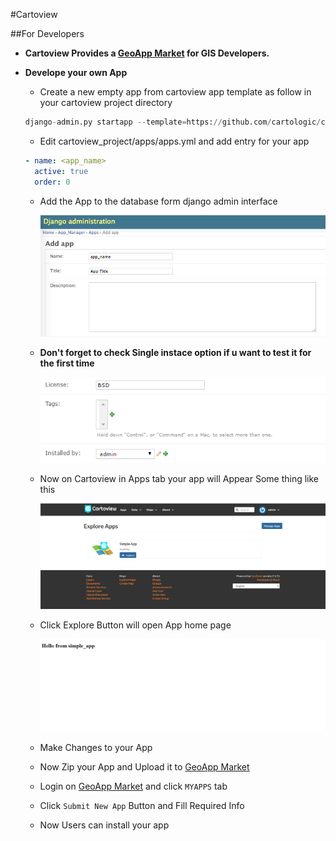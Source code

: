 #Cartoview

##For Developers

- **Cartoview Provides a [GeoApp Market][2] for GIS Developers.**

- **Develope your own App**

	- Create a new empty app from cartoview app template as follow in your cartoview project directory
	``` python
	django-admin.py startapp --template=https://github.com/cartologic/cartoview-app-template/archive/master.zip <your_App_name>
	```

	- Edit cartoview_project/apps/apps.yml and add entry for your app
	``` yml
	- name: <app_name>
	  active: true
	  order: 0
	```
	- Add the App to the database form django admin interface

		![New App](img/developers_app.png)

	- **Don't forget to check Single instace option if u want to test it for the first time**

		![Single Instance](img/single_instance.PNG)

	- Now on Cartoview in Apps tab your app will Appear Some thing like this

		![App Panel](img/apps_panel.PNG)

	- Click Explore Button will open App home page

		![App Home](img/app_home.PNG)

	- Make Changes to your App

	- Now Zip your App and Upload it to [GeoApp Market][2]

	- Login on [GeoApp Market][2] and click ```MYAPPS``` tab

	- Click ```Submit New App``` Button and Fill Required Info

	- Now Users can install your app

[1]: https://github.com/GeoNode/geonode
[2]: http://www.cartoview.org
[3]: http://demo.cartoview.net
[4]: https://pypi.python.org/pypi/cartoview
[5]: https://github.com/cartologic/cartoview/issues
[6]: http://cartoview.org/app/cartoview_map_viewer/
[7]: http://cartoview.org/app/cartoview_feature_list/
[8]: http://cartoview.org/app/cartoview_geonode_viewer/
[9]: https://twitter.com/ahmednosman
[10]: https://twitter.com/cartoview
[11]: https://www.docker.com/products/docker
